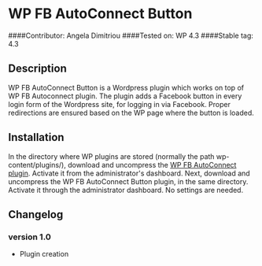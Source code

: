 # WP FB AutoConnect Button
####Contributor: Angela Dimitriou
####Tested on: WP 4.3
####Stable tag: 4.3

## Description 

WP FB AutoConnect Button is a Wordpress plugin which works on top of WP FB Autoconnect plugin. The plugin adds a Facebook button in every login form of the Wordpress site, for logging in via Facebook. Proper redirections are ensured based on the WP page where the button is loaded.

## Installation

In the directory where WP plugins are stored (normally the path wp-content/plugins/), download and uncompress the [WP FB AutoConnect plugin](https://wordpress.org/plugins/wp-fb-autoconnect/). Activate it from the administrator's dashboard. Next, download and uncompress the WP FB AutoConnect Button plugin, in the same directory. Activate it through the administrator dashboard. No settings are needed.

## Changelog

### version 1.0 
 * Plugin creation